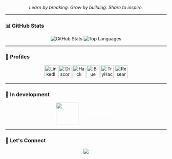 <p align="center">
  <em>Learn by breaking. Grow by building. Share to inspire.</em>
</p>

---

### 📊 GitHub Stats

<p align="center">
  <img src="https://github-readme-stats.vercel.app/api?username=ionutmihalii&show_icons=true" alt="GitHub Stats" />
  <img src="https://github-readme-stats.vercel.app/api/top-langs/?username=ionutmihalii&layout=compact&langs_count=8&card_width=320" alt="Top Languages" />
</p>

---

### 🧩 Profiles

<p align="center">
  <a href="https://www.linkedin.com/in/ionutmihalii"><img src="https://cdn-icons-png.flaticon.com/512/174/174857.png" width="40" alt="LinkedIn" /></a>
  <a href="https://discord.com/users/1287678863501033484"><img src="https://cdn-icons-png.flaticon.com/512/2111/2111370.png" width="40" alt="Discord" /></a>
  <a href="https://app.hackthebox.com/users/976290"><img src="https://app.hackthebox.com/images/HTB-favicon/favicon.ico" width="40" alt="Hack The Box" /></a>
  <a href="https://blueteamlabs.online/home/user/8aef3b614e3a93c5416538"><img src="https://blueteamlabs.online/favicon.ico" width="40" alt="Blue Team Labs Online" /></a>
  <a href="https://tryhackme.com/p/cyb3rw0lfs3c"><img src="https://tryhackme.com/favicon-96x96.png" width="40" alt="TryHackMe" /></a>
  <a href="https://www.researchgate.net/profile/Sorin-Ionut-Mihali"><img src="https://www.researchgate.net/favicon-96x96.png" width="40" alt="ResearchGate" /></a>
</p>

---

### 🚧 In development

<p align="center">
  <a href="https://cyberwolf.ro" target="_blank" style="text-decoration: none; color: white;">
    <img src="https://cyberwolf.ro/logo.png" alt="Cyberwolf Logo" width="70" style="vertical-align: middle;" />
    <span style="font-size: 1.2em; font-weight: bold; margin-left: 10px;">cyberwolf.ro</span>
  </a>
</p>

---

### 🙌 Let's Connect

<p align="center">
  <a href="https://github.com/ionutmihalii">
    <img src="https://img.shields.io/github/followers/ionutmihalii?label=Follow&style=social" />
  </a>
</p>
